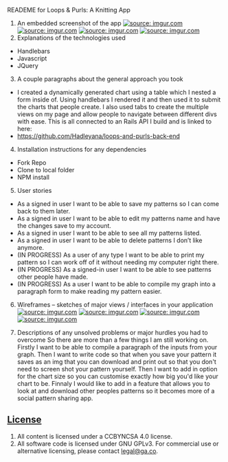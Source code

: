 READEME for Loops & Purls: A Knitting App

1. An embedded screenshot of the app
  <a href="https://imgur.com/XK8kPGt"><img src="https://i.imgur.com/XK8kPGt.png" title="source: imgur.com" /></a>
  <a href="https://imgur.com/3lA6s2k"><img src="https://i.imgur.com/3lA6s2k.png" title="source: imgur.com" /></a>
  <a href="https://imgur.com/RDKlxtj"><img src="https://i.imgur.com/RDKlxtj.png" title="source: imgur.com" /></a>
  <a href="https://imgur.com/TAO9XVZ"><img src="https://i.imgur.com/TAO9XVZ.png" title="source: imgur.com" /></a>
2. Explanations of the technologies used
  - Handlebars
  - Javascript
  - JQuery

3. A couple paragraphs about the general approach you took
  - I created a dynamically generated chart using a table which I nested a form inside of. Using handlebars I rendered it and then used it to submit the charts that people create. I also used tabs to create the multiple views on my page and allow people to navigate between different divs with ease. This is all connected to an Rails API I build and is linked to here:
  - https://github.com/Hadleyana/loops-and-purls-back-end

4. Installation instructions for any dependencies
  - Fork Repo
  - Clone to local folder
  - NPM install

5. User stories
  - As a signed in user I want to be able to save my patterns so I can come back to them later.
  - As a signed in user I want to be able to edit my patterns name and have the changes save to my account.
  - As a signed in user I want to be able to see all my patterns listed.
  - As a signed in user I want to be able to delete patterns I don’t like anymore.
  - (IN PROGRESS) As a user of any type I want to be able to print my pattern so I can work off of it without needing my computer right there.
  - (IN PROGRESS) As a signed-in user I want to be able to see patterns other people have made.
  - (IN PROGRESS) As a user I want to be able to compile my graph into a paragraph form to make reading my pattern easier.

6. Wireframes – sketches of major views / interfaces in your application
  <a href="https://imgur.com/58ArJbT"><img src="https://i.imgur.com/58ArJbT.jpg" title="source: imgur.com" /></a>
  <a href="https://imgur.com/BGrMzeR"><img src="https://i.imgur.com/BGrMzeR.jpg" title="source: imgur.com" /></a>
  <a href="https://imgur.com/c1QrPDB"><img src="https://i.imgur.com/c1QrPDB.jpg" title="source: imgur.com" /></a>
  <a href="https://imgur.com/GtwQf99"><img src="https://i.imgur.com/GtwQf99.jpg" title="source: imgur.com" /></a>

8. Descriptions of any unsolved problems or major hurdles you had to overcome
  So there are more than a few things I am still working on. Firstly I want to be able to compile a paragraph of the inputs from your graph. Then I want to write code so that when you save your pattern it saves as an img that you can download and print out so that you don't need to screen shot your pattern yourself. Then I want to add in option for the chart size so you can customise exactly how big you'd like your chart to be.
  Finnaly I would like to add in a feature that allows you to look at and download other peoples patterns so it becomes more of a social pattern sharing app.

## [License](LICENSE)

1.  All content is licensed under a CC­BY­NC­SA 4.0 license.
1.  All software code is licensed under GNU GPLv3. For commercial use or
    alternative licensing, please contact legal@ga.co.
